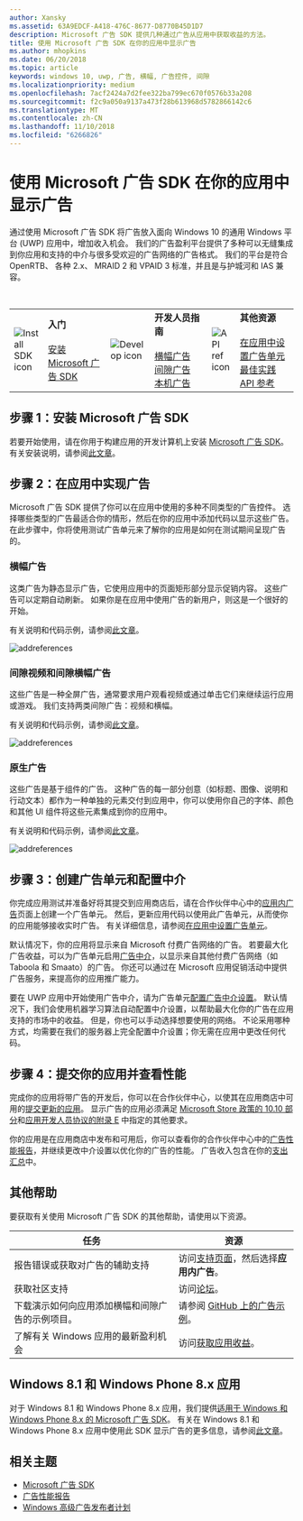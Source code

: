 ```yaml
---
author: Xansky
ms.assetid: 63A9EDCF-A418-476C-8677-D8770B45D1D7
description: Microsoft 广告 SDK 提供几种通过广告从应用中获取收益的方法。
title: 使用 Microsoft 广告 SDK 在你的应用中显示广告
ms.author: mhopkins
ms.date: 06/20/2018
ms.topic: article
keywords: windows 10, uwp, 广告, 横幅, 广告控件, 间隙
ms.localizationpriority: medium
ms.openlocfilehash: 7acf2424a7d2fee322ba799ec670f0576b33a208
ms.sourcegitcommit: f2c9a050a9137a473f28b613968d5782866142c6
ms.translationtype: MT
ms.contentlocale: zh-CN
ms.lasthandoff: 11/10/2018
ms.locfileid: "6266826"
---
```

# <a name="display-ads-in-your-app-with-the-microsoft-advertising-sdk"></a>使用 Microsoft 广告 SDK 在你的应用中显示广告

通过使用 Microsoft 广告 SDK 将广告放入面向 Windows 10 的通用 Windows 平台 (UWP) 应用中，增加收入机会。 我们的广告盈利平台提供了多种可以无缝集成到你应用和支持的中介与很多受欢迎的广告网络的广告格式。 我们的平台是符合 OpenRTB、 各种 2.x、 MRAID 2 和 VPAID 3 标准，并且是与护城河和 IAS 兼容。 

<br/>

<table style="border: none !important;">
<colgroup>
<col width="10%" />
<col width="23%" />
<col width="10%" />
<col width="23%" />
<col width="10%" />
<col width="23%" />
</colgroup>
<tbody>
<tr>
<td align="left"><img src="images/install-sdk.png" alt="Install SDK icon" /></td>
<td align="left"><b>入门</b><br/><br/>
    <a href="http://aka.ms/ads-sdk-uwp">安装 Microsoft 广告 SDK</a>
</td>
<td align="left"><img src="images/write-code.png" alt="Develop icon" /></td>
<td align="left"><b>开发人员指南</b><br/><br/>
    <a href="banner-ads.md">横幅广告</a>
    <br/>
    <a href="interstitial-ads.md">间隙广告</a>
    <br/>
    <a href="native-ads.md">本机广告</a>
    </td>
<td align="left"><img src="images/api-reference.png" alt="API ref icon" /></td>
<td align="left"><b>其他资源</b><br/><br/>
    <a href="set-up-ad-units-in-your-app.md">在应用中设置广告单元</a>
    <br/>
    <a href="best-practices-for-ads-in-apps.md">最佳实践</a>
    <br/>
    <a href="https://msdn.microsoft.com/en-us/library/windows/apps/mt691884.aspx">API 参考</a>
    </td>
</tr>
</tbody>
</table>

## <a name="step-1-install-the-microsoft-advertising-sdk"></a>步骤 1：安装 Microsoft 广告 SDK

若要开始使用，请在你用于构建应用的开发计算机上安装 [Microsoft 广告 SDK](http://aka.ms/ads-sdk-uwp)。 有关安装说明，请参阅[此文章](install-the-microsoft-advertising-libraries.md)。

## <a name="step-2-implement-ads-in-your-app"></a>步骤 2：在应用中实现广告

Microsoft 广告 SDK 提供了你可以在应用中使用的多种不同类型的广告控件。 选择哪些类型的广告最适合你的情形，然后在你的应用中添加代码以显示这些广告。 在此步骤中，你将使用测试广告单元来了解你的应用是如何在测试期间呈现广告的。

### <a name="banner-ads"></a>横幅广告

这类广告为静态显示广告，它使用应用中的页面矩形部分显示促销内容。 这些广告可以定期自动刷新。 如果你是在应用中使用广告的新用户，则这是一个很好的开始。

有关说明和代码示例，请参阅[此文章](adcontrol-in-xaml-and--net.md)。

![addreferences](images/banner-ad.png)

### <a name="interstitial-video-and-interstitial-banner-ads"></a>间隙视频和间隙横幅广告

这些广告是一种全屏广告，通常要求用户观看视频或通过单击它们来继续运行应用或游戏。 我们支持两类间隙广告：视频和横幅。

有关说明和代码示例，请参阅[此文章](interstitial-ads.md)。

![addreferences](images/interstitial-ad.png)

### <a name="native-ads"></a>原生广告

这些广告是基于组件的广告。 这种广告的每一部分创意（如标题、图像、说明和行动文本）都作为一种单独的元素交付到应用中，你可以使用你自己的字体、颜色和其他 UI 组件将这些元素集成到你的应用中。

有关说明和代码示例，请参阅[此文章](native-ads.md)。

![addreferences](images/native-ad.png)

<span id="ad-mediation"/>

## <a name="step-3-create-an-ad-unit-and-configure-mediation"></a>步骤 3：创建广告单元和配置中介

你完成应用测试并准备好将其提交到应用商店后，请在合作伙伴中心中的[应用内广告](../publish/in-app-ads.md)页面上创建一个广告单元。 然后，更新应用代码以使用此广告单元，从而使你的应用能够接收实时广告。 有关详细信息，请参阅[在应用中设置广告单元](set-up-ad-units-in-your-app.md#live-ad-units)。

默认情况下，你的应用将显示来自 Microsoft 付费广告网络的广告。 若要最大化广告收益，可以为广告单元启用[广告中介](ad-mediation-service.md)，以显示来自其他付费广告网络（如 Taboola 和 Smaato）的广告。 你还可以通过在 Microsoft 应用促销活动中提供广告服务，来提高你的应用推广能力。

要在 UWP 应用中开始使用广告中介，请为广告单元[配置广告中介设置](../publish/in-app-ads.md#mediation-settings)。 默认情况下，我们会使用机器学习算法自动配置中介设置，以帮助最大化你的广告在应用支持的市场中的收益。 但是，你也可以手动选择想要使用的网络。 不论采用哪种方式，均需要在我们的服务器上完全配置中介设置；你无需在应用中更改任何代码。    

## <a name="step-4-submit-your-app-and-review-performance"></a>步骤 4：提交你的应用并查看性能

完成你的应用将带广告的开发后，你可以在合作伙伴中心，以使其在应用商店中可用的[提交更新的应用](https://docs.microsoft.com/windows/uwp/publish/app-submissions)。 显示广告的应用必须满足 [Microsoft Store 政策的 10.10 部分](https://docs.microsoft.com/legal/windows/agreements/store-policies#1010-advertising-conduct-and-content)和[应用开发人员协议的附录 E](https://docs.microsoft.com/legal/windows/agreements/app-developer-agreement) 中指定的其他要求。

你的应用是在应用商店中发布和可用后，你可以查看你的合作伙伴中心中的[广告性能报告](../publish/advertising-performance-report.md)，并继续更改中介设置以优化你的广告的性能。 广告收入包含在你的[支出汇总](../publish/payout-summary.md)中。

<span id="additional-help" />

## <a name="additional-help"></a>其他帮助

要获取有关使用 Microsoft 广告 SDK 的其他帮助，请使用以下资源。

|  任务    | 资源 |               
|----------|-------|
| 报告错误或获取对广告的辅助支持     | 访问[支持页面](https://developer.microsoft.com/en-us/windows/support)，然后选择**应用内广告**。        |
| 获取社区支持     | 访问[论坛](http://go.microsoft.com/fwlink/p/?LinkId=401266)。       |
| 下载演示如何向应用添加横幅和间隙广告的示例项目。     | 请参阅 [GitHub 上的广告示例](http://aka.ms/githubads)。       |
| 了解有关 Windows 应用的最新盈利机会     | 访问[获取应用收益](https://developer.microsoft.com/store/monetize)。        |

## <a name="windows-81-and-windows-phone-8x-apps"></a>Windows 8.1 和 Windows Phone 8.x 应用

对于 Windows 8.1 和 Windows Phone 8.x 应用，我们提供[适用于 Windows 和 Windows Phone 8.x 的 Microsoft 广告 SDK](http://aka.ms/store-8-sdk)。 有关在 Windows 8.1 和 Windows Phone 8.x 应用中使用此 SDK 显示广告的更多信息，请参阅[此文章](https://docs.microsoft.com/en-us/previous-versions/windows/apps/dn792120(v=win.10))。

## <a name="related-topics"></a>相关主题

* [Microsoft 广告 SDK](http://aka.ms/ads-sdk-uwp)
* [广告性能报告](../publish/advertising-performance-report.md)
* [Windows 高级广告发布者计划](windows-premium-ads-publishers-program.md)
